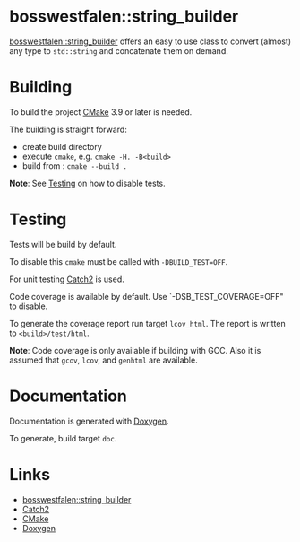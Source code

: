 # bosswestfalen::string_builder
[bosswestfalen::string_builder](https://www.github.com/bosswestfalen/string_builder) offers an easy to use class to convert (almost) any type to `std::string` and concatenate them on demand.

# Building
To build the project [CMake](https://www.cmake.org) 3.9 or later is needed.

The building is straight forward:

+ create build directory <build>
+ execute `cmake`, e.g. `cmake -H. -B<build>`
+ build from <build>: `cmake --build .`

**Note**: See [Testing](#testing) on how to disable tests.

# Testing
Tests will be build by default.

To disable this `cmake` must be called with `-DBUILD_TEST=OFF`.

For unit testing [Catch2](https://github.com/catchorg/Catch2) is used.


Code coverage is available by default.
Use `-DSB_TEST_COVERAGE=OFF" to disable.

To generate the coverage report run target `lcov_html`.
The report is written to `<build>/test/html`.

**Note**: Code coverage is only available if building with GCC.
Also it is assumed that `gcov`, `lcov`, and `genhtml` are available.

# Documentation
Documentation is generated with [Doxygen](https://www.stack.nl/~dimitri/doxygen/index.html).

To generate, build target `doc`.

# Links
+ [bosswestfalen::string_builder](https://www.github.com/bosswestfalen/string_builder)
+ [Catch2](https://github.com/catchorg/Catch2)
+ [CMake](https://www.cmake.org)
+ [Doxygen](https://www.stack.nl/~dimitri/doxygen/index.html)

